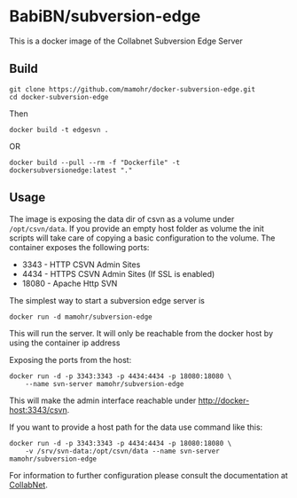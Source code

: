# BabiBN/subversion-edge

This is a docker image of the Collabnet Subversion Edge Server

## Build

    git clone https://github.com/mamohr/docker-subversion-edge.git
    cd docker-subversion-edge

Then 

    docker build -t edgesvn .
OR

    docker build --pull --rm -f "Dockerfile" -t dockersubversionedge:latest "."

## Usage

The image is exposing the data dir of csvn as a volume under `/opt/csvn/data`.
If you provide an empty host folder as volume the init scripts will take care of copying a basic configuration to the volume.
The container exposes the following ports:

 * 3343 - HTTP CSVN Admin Sites
 * 4434 - HTTPS CSVN Admin Sites (If SSL is enabled)
 * 18080 - Apache Http SVN

The simplest way to start a subversion edge server is

    docker run -d mamohr/subversion-edge

This will run the server. It will only be reachable from the docker host by using the container ip address

Exposing the ports from the host:
    
    docker run -d -p 3343:3343 -p 4434:4434 -p 18080:18080 \
        --name svn-server mamohr/subversion-edge

This will make the admin interface reachable under [http://docker-host:3343/csvn](http://docker-host:3343/csvn).

If you want to provide a host path for the data use command like this:

    docker run -d -p 3343:3343 -p 4434:4434 -p 18080:18080 \
        -v /srv/svn-data:/opt/csvn/data --name svn-server mamohr/subversion-edge
    

For information to further configuration please consult the documentation at [CollabNet](http://collab.net/products/subversion).
